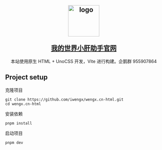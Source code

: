 <h2 align="center">
    <p><img src="/public/favicon.ico" width="100" alt="logo"></p>
    <a  target="_blank" href="http://wengx.cn">我的世界小肝助手官网</a>
</h2>

<p align="center">
    本站使用原生 HTML + UnoCSS 开发，Vite 进行构建。企鹅群 955907864
</p>

## Project setup

克隆项目
```
git clone https://github.com/iwengx/wengx.cn-html.git
cd wengx.cn-html
```

安装依赖
```
pnpm install
```

启动项目
```
pnpm dev
```
